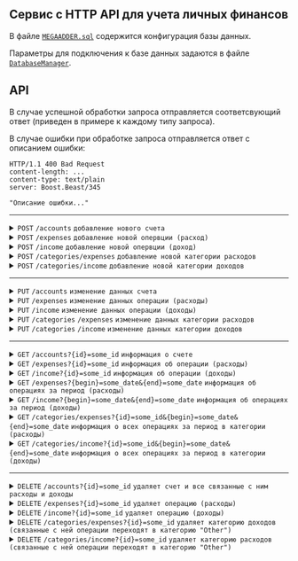 ## Cервис c HTTP API для учета личных финансов

В файле [`MEGAADDER.sql`](MEGAADDER.sql) содержится конфигурация базы данных.

Параметры для подключения к базе данных задаются в файле [`DatabaseManager`](/Server/include/Server/DatabaseManager.h).

## API

В случае успешной обработки запроса отправляется соответсвующий ответ (приведен в примере к каждому типу запроса).

В случае ошибки при обработке запроса отправляется ответ с описанием ошибки:

```
HTTP/1.1 400 Bad Request
content-length: ...
content-type: text/plain
server: Boost.Beast/345

"Описание ошибки..."
```

---

<details>
   <summary>
      <code>POST</code> <code>/accounts</code> <code>добавление нового счета</code>
   </summary>

Request example

```http request
POST /accounts HTTP/1.1
Host: localhost
Content-Type: application/json
Content-Length: 41

{
  "name": "Sber",
  "amount": "10000"
}
```

Success response example

```
HTTP/1.1 201 Created
content-length: 0
content-type: text/plain
server: Boost.Beast/345
```

</details>

<details>
   <summary>
      <code>POST</code> <code>/expenses</code> <code>добавление новой опервции (расход)</code>
   </summary>

Request example

```http request
POST /expenses HTTP/1.1
Host: localhost
Content-Type: application/json
Content-Length: 131

{
  "id_cat": "3",
  "id_account": "1",
  "amount": "1000",
  "date": "2022-12-12",
  "time": "12:12",
  "comment": "Pyaterochka"
}
```

Success response example
```
HTTP/1.1 201 Created
content-length: 0
content-type: text/plain
server: Boost.Beast/345
```

</details>

<details>
   <summary>
      <code>POST</code> <code>/income</code> <code>добавление новой опервции (доход)</code>
   </summary>

Request example

```http request
POST /income HTTP/1.1
Host: localhost
Content-Type: application/json
Content-Length: 128

{
  "id_cat": "5",
  "id_account": "2",
  "amount": "1000",
  "date": "2022-12-12",
  "time": "12:12",
  "comment": "Cashback"
}
```

Success response example
```
HTTP/1.1 201 Created
content-length: 0
content-type: text/plain
server: Boost.Beast/345
```

</details>

<details>
   <summary>
      <code>POST</code> <code>/categories/expenses</code> <code>добавление новой категории расходов</code>
   </summary>

Request example

```http request
POST /categories/expenses HTTP/1.1
Host: localhost
Content-Type: application/json
Content-Length: 20

{
  "name": "Cafe"
}
```

Success response example
```
HTTP/1.1 201 Created
content-length: 0
content-type: text/plain
server: Boost.Beast/345
```

</details>

<details>
   <summary>
      <code>POST</code> <code>/categories/income</code> <code>добавление новой категории доходов</code>
   </summary>

Request example

```http request
POST /categories/income HTTP/1.1
Host: localhost
Content-Type: application/json
Content-Length: 20

{
  "name": "Cashback"
}
```


Success response example
```
HTTP/1.1 201 Created
content-length: 0
content-type: text/plain
server: Boost.Beast/345
```

</details>

---

<details>
   <summary>
      <code>PUT</code> <code>/accounts</code> <code>изменение данных счета</code>
   </summary>

Request example

```http request
PUT /accounts HTTP/1.1
Host: localhost
Content-Type: application/json
Content-Length: 61

{
  "id_account": "1",
  "name": "VTB",
  "amount": "10000"
}
```

Success response example

```
HTTP/1.1 200 OK
content-length: 0
content-type: text/plain
server: Boost.Beast/345
```

</details>

<details>
   <summary>
      <code>PUT</code> <code>/expenses</code> <code>изменение данных операции (расходы)</code>
   </summary>

Request example

```http request
PUT /expenses HTTP/1.1
Host: localhost
Content-Type: application/json
Content-Length: 152

{
  "id_expense": "2",
  "id_cat": "3",
  "id_account": "1",
  "amount": "1000",
  "date": "2022-12-12",
  "time": "12:12",
  "comment": "Pyaterochka"
}
```

Success response example

```
HTTP/1.1 200 OK
content-length: 0
content-type: text/plain
server: Boost.Beast/345
```

</details>

<details>
   <summary>
      <code>PUT</code> <code>/income</code> <code>изменение данных операции (доходы)</code>
   </summary>

Request example

```http request
PUT /income HTTP/1.1
Host: localhost
Content-Type: application/json
Content-Length: 151

{
  "id_income": "123",
  "id_cat": "12",
  "id_account": "2",
  "amount": "1000",
  "date": "2022-12-12",
  "time": "12:12",
  "comment": "Cashback"
}
```

Success response example

```
HTTP/1.1 200 OK
content-length: 0
content-type: text/plain
server: Boost.Beast/345
```

</details>

<details>
   <summary>
      <code>PUT</code> <code>/categories</code> <code>/expenses</code> <code>изменение данных категории расходов</code>
   </summary>

Request example

```http request
PUT /categories/expenses HTTP/1.1
Host: localhost
Content-Type: application/json
Content-Length: 37

{
  "id_cat": "2",
  "name": "Cafe"
}
```

Success response example

```
HTTP/1.1 200 OK
content-length: 0
content-type: text/plain
server: Boost.Beast/345
```

</details>

<details>
   <summary>
      <code>PUT</code> <code>/categories</code> <code>/income</code> <code>изменение данных категории доходов</code>
   </summary>

Request example

```http request
PUT /categories/income HTTP/1.1
Host: localhost
Content-Type: application/json
Content-Length: 41

{
"id_cat": "2",
"name": "Cashback"
}
```

Success response example

```
HTTP/1.1 200 OK
content-length: 0
content-type: text/plain
server: Boost.Beast/345
```

</details>

---

<details>
   <summary>
      <code>GET</code> <code>/accounts?{id}=some_id</code> <code>информация о счете</code>
   </summary>

Request example

```http request
GET /accounts?id=1 HTTP/1.1
Host: localhost
```

Success response example

```
HTTP/1.1 200 OK
content-length: 135
content-type: application/json
server: Boost.Beast/345

{
    "account": [
        {
            "id_account": "2",
            "name": "Tinkoff",
            "amount": "10000"
        }
    ]
}
```

</details>

<details>
   <summary>
      <code>GET</code> <code>/expenses?{id}=some_id</code> <code>информация об операции (расходы)</code>
   </summary>

Request example

```http request
GET /expenses?id=3 HTTP/1.1
Host: localhost
```

Success response example

```
HTTP/1.1 200 OK
content-length: 257
content-type: application/json
server: Boost.Beast/345

{
    "expenses": [
        {
            "id_expense": "2",
            "id_cat": "2",
            "id_account": "2",
            "amount": "980",
            "date": "2023-01-29",
            "time": "13:31:00",
            "comment": ""
        }
    ]
}
```

</details>

<details>
   <summary>
      <code>GET</code> <code>/income?{id}=some_id</code> <code>информация об операции (доходы)</code>
   </summary>

Request example

```http request
GET /income?id=3 HTTP/1.1
Host: localhost
```

Success response example

```
HTTP/1.1 200 OK
content-length: 257
content-type: application/json
server: Boost.Beast/345

{
    "income": [
        {
            "id_income": "2",
            "id_cat": "2",
            "id_account": "2",
            "amount": "20000",
            "date": "2023-01-15",
            "time": "16:31:00",
            "comment": ""
        }
    ]
}
```

</details>

<details>
   <summary>
      <code>GET</code> <code>/expenses?{begin}=some_date&{end}=some_date</code> <code>информация об операциях за период (расходы)</code>
   </summary>

Request example

```http request
GET /expenses?begin=2022-12-12&end=2023-12-01 HTTP/1.1
Host: localhost
```

Success response example

```
HTTP/1.1 200 OK
content-length: 1004
content-type: application/json
server: Boost.Beast/345

{
    "begin": "2022-12-12",
    "end": "2023-12-01",
    "expenses": [
        {
            "id_expense": "3",
            "id_cat": "3",
            "id_account": "3",
            "amount": "1238",
            "date": "2023-01-12",
            "time": "16:01:00",
            "comment": ""
        },
        {
            "id_expense": "2",
            "id_cat": "2",
            "id_account": "2",
            "amount": "98",
            "date": "2023-01-29",
            "time": "13:31:00",
            "comment": ""
        },
        {
            "id_expense": "5",
            "id_cat": "5",
            "id_account": "2",
            "amount": "365",
            "date": "2023-02-25",
            "time": "09:32:00",
            "comment": ""
        }
    ]
}
```

</details>

<details>
   <summary>
      <code>GET</code> <code>/income?{begin}=some_date&{end}=some_date</code> <code>информация об операциях за период (доходы)</code>
   </summary>

Request example

```http request
GET /income?begin=2022-12-12&end=2023-12-01 HTTP/1.1
Host: localhost
```

Success response example

```
HTTP/1.1 200 OK
content-length: 1005
content-type: application/json
server: Boost.Beast/345

{
    "begin": "2022-12-12",
    "end": "2023-12-01",
    "income": [
        {
            "id_income": "3",
            "id_cat": "3",
            "id_account": "3",
            "amount": "30000",
            "date": "2023-01-01",
            "time": "04:16:00",
            "comment": ""
        },
        {
            "id_income": "2",
            "id_cat": "2",
            "id_account": "2",
            "amount": "20000",
            "date": "2023-01-15",
            "time": "16:31:00",
            "comment": ""
        },
        {
            "id_income": "5",
            "id_cat": "5",
            "id_account": "2",
            "amount": "50000",
            "date": "2023-02-17",
            "time": "21:17:00",
            "comment": ""
        }
    ]
}
```

</details>

<details>
   <summary>
      <code>GET</code> <code>/categories/expenses?{id}=some_id&{begin}=some_date&{end}=some_date</code> <code>информация о всех операциях за период в категории (расходы)</code>
   </summary>

Request example

```http request
GET /categories/expenses?id=3&begin=2022-12-12&end=2023-12-01 HTTP/1.1
Host: localhost
```

Success response example

```
HTTP/1.1 200 OK
content-length: 330
content-type: application/json
server: Boost.Beast/345

{
    "id_cat": "3",
    "begin": "2022-12-12",
    "end": "2023-12-01",
    "expenses": [
        {
            "id_expense": "3",
            "id_cat": "3",
            "id_account": "3",
            "amount": "1238",
            "date": "2023-01-12",
            "time": "16:01:00",
            "comment": ""
        },
        {
            "id_expense": "2",
            "id_cat": "3",
            "id_account": "2",
            "amount": "98",
            "date": "2023-01-29",
            "time": "13:31:00",
            "comment": ""
        },
        {
            "id_expense": "5",
            "id_cat": "3",
            "id_account": "2",
            "amount": "9999",
            "date": "2023-02-25",
            "time": "09:32:00",
            "comment": ""
        }
    ]
}
```

</details>

<details>
   <summary>
      <code>GET</code> <code>/categories/income?{id}=some_id&{begin}=some_date&{end}=some_date</code> <code>информация о всех операциях за период в категории (доходы)</code>
   </summary>

Request example

```http request
GET /categories/income?id=2&begin=2022-12-12&end=2023-12-01 HTTP/1.1
Host: localhost
```

Success response example

```
HTTP/1.1 200 OK
content-length: 328
content-type: application/json
server: Boost.Beast/345

{
    "id_cat": "2",
    "begin": "2022-12-12",
    "end": "2023-12-01",
    "income": [
        {
            "id_income": "2",
            "id_cat": "2",
            "id_account": "2",
            "amount": "20000",
            "date": "2023-01-15",
            "time": "16:31:00",
            "comment": ""
        }
    ]
}
```

</details>

---

<details>
   <summary>
      <code>DELETE</code> <code>/accounts?{id}=some_id</code> <code>удаляет счет и все связанные с ним расходы и доходы</code>
   </summary>

Request example

```http request
DELETE /accounts?id=3 HTTP/1.1
Host: localhost
```

Success response example

```
HTTP/1.1 200 OK
content-length: 0
content-type: text/plain
server: Boost.Beast/345
```

</details>

<details>
   <summary>
      <code>DELETE</code> <code>/expenses?{id}=some_id</code> <code>удаляет операцию (расходы)</code>
   </summary>

Request example

```http request
DELETE /expenses?id=5 HTTP/1.1
Host: localhost
```

Success response example

```
HTTP/1.1 200 OK
content-length: 0
content-type: text/plain
server: Boost.Beast/345
```

</details>

<details>
   <summary>
      <code>DELETE</code> <code>/income?{id}=some_id</code> <code>удаляет операцию (доходы)</code>
   </summary>

Request example

```http request
DELETE /income?id=5 HTTP/1.1
Host: localhost
```

Success response example

```
HTTP/1.1 200 OK
content-length: 0
content-type: text/plain
server: Boost.Beast/345
```

</details>

<details>
   <summary>
      <code>DELETE</code> <code>/categories/expenses?{id}=some_id</code> <code>удаляет категорию доходов (связанные с ней операции переходят в категорию "Other")</code>
   </summary>

Request example

```http request
DELETE /categories/expenses?id=5 HTTP/1.1
Host: localhost
```

Success response example

```
HTTP/1.1 200 OK
content-length: 0
content-type: text/plain
server: Boost.Beast/345
```

</details>

<details>
   <summary>
      <code>DELETE</code> <code>/categories/income?{id}=some_id</code> <code>удаляет категорию расходов (связанные с ней операции переходят в категорию "Other")</code>
   </summary>

Request example

```http request
DELETE /categories/income?id=5 HTTP/1.1
Host: localhost
```

Success response example

```
HTTP/1.1 200 OK
content-length: 0
content-type: text/plain
server: Boost.Beast/345
```

</details>
